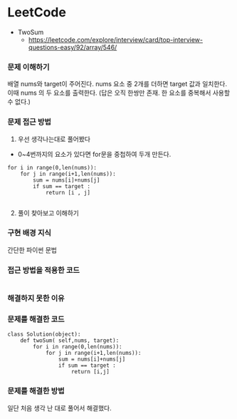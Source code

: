 
# LeetCode
- TwoSum
  -  <https://leetcode.com/explore/interview/card/top-interview-questions-easy/92/array/546/> 

### 문제 이해하기
배열 nums와 target이 주어진다. 
nums 요소 중 2개를 더하면 target 값과 일치한다.
이때 nums 의 두 요소를 출력한다. 
(답은 오직 한쌍만 존재. 한 요소를 중복해서 사용할 수 없다.)

### 문제 접근 방법
1. 우선 생각나는대로 풀어봤다
- 0~4번까지의 요소가 있다면 for문을 중첩하여 두개 만든다.
```
for i in range(0,len(nums)):
    for j in range(i+1,len(nums)):
        sum = nums[i]+nums[j] 
        if sum == target :
            return [i , j]
    
```
2. 풀이 찾아보고 이해하기

### 구현 배경 지식
간단한 파이썬 문법
### 접근 방법을 적용한 코드
```
```
### 해결하지 못한 이유

### 문제를 해결한 코드
```
class Solution(object):
    def twoSum( self,nums, target):
        for i in range(0,len(nums)):
            for j in range(i+1,len(nums)):
                sum = nums[i]+nums[j] 
                if sum == target :
                    return [i,j]
```

### 문제를 해결한 방법
일단 처음 생각 난 대로 풀어서 해결했다.